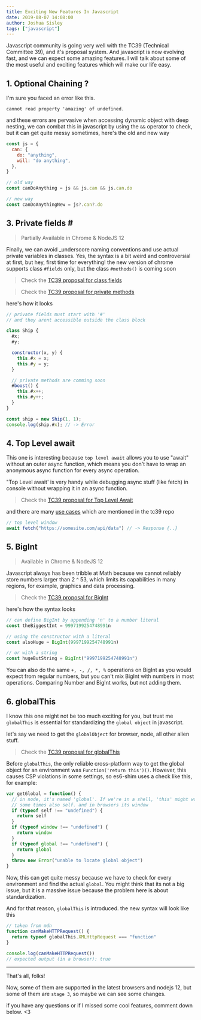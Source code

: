 ```yaml
---
title: Exciting New Features In Javascript
date: 2019-08-07 14:08:00
author: Joshua Sisley
tags: ["javascript"]
---
```


Javascript community is going very well with the TC39 (Technical Committee 39), and it's proposal system. And javascript is now evolving fast, and we can expect some amazing features. I will talk about some of the most useful and exciting features which will make our life easy.


## 1. Optional Chaining ?

I'm sure you faced an error like this.

`cannot read property 'amazing' of undefined.`

and these errors are pervasive when accessing dynamic object with deep nesting, we can combat this in javascript by using the `&&` operator to check, but it can get quite messy sometimes, here's the old and new way

```js
const js = {
  can: {
    do: "anything",
    will: "do anything",
  },
}

// old way
const canDoAnything = js && js.can && js.can.do

// new way
const canDoAnythingNew = js?.can?.do
```

## 3. Private fields _#_

> Partially Available in Chrome & NodeJS 12

Finally, we can avoid \_underscore naming conventions and use actual private variables in classes. Yes, the syntax is a bit weird and controversial at first, but hey, first time for everything! the new version of chrome supports class `#fields` only, but the class `#methods()` is coming soon

> Check the [TC39 proposal for class fields](https://github.com/tc39/proposal-class-fields)

> Check the [TC39 proposal for private methods](https://github.com/tc39/proposal-private-methods)

here's how it looks

```js
// private fields must start with '#'
// and they arent accessible outside the class block

class Ship {
  #x;
  #y;

  constructor(x, y) {
    this.#x = x;
    this.#y = y;
  }

  // private methods are comming soon
  #boost() {
    this.#x++;
    this.#y++;
  }
}

const ship = new Ship(1, 1);
console.log(ship.#x); // -> Error

```

## 4. Top Level await

This one is interesting because `top level await` allows you to use "await" without an outer async function, which means you don't have to wrap an anonymous async function for every async operation.

"Top Level await' is very handy while debugging async stuff (like fetch) in console without wrapping it in an async function.

> Check the [TC39 proposal for Top Level Await](https://github.com/tc39/proposal-top-level-await)

and there are many [use cases](https://github.com/tc39/proposal-top-level-await#use-cases) which are mentioned in the tc39 repo

```js
// top level window
await fetch("https://somesite.com/api/data") // -> Response {..}
```

## 5. BigInt

> Available in Chrome & NodeJS 12

Javascript always has been tribble at Math because we cannot reliably store numbers larger than 2 ^ 53, which limits its capabilities in many regions, for example, graphics and data processing. 

> Check the [TC39 proposal for BigInt](https://github.com/tc39/proposal-bigint)

here's how the syntax looks

```js
// can define BigInt by appending 'n' to a number literal
const theBiggestInt = 9997199254748991n

// using the constructor with a literal
const alsoHuge = BigInt(9997199254748991n)

// or with a string
const hugeButString = BigInt("9997199254748991n")
```

You can also do the same `+, -, /, *, %` operations on BigInt as you would expect from regular numbers, but you can't mix BigInt with numbers in most operations. Comparing Number and BigInt works, but not adding them.

## 6. globalThis

I know this one might not be too much exciting for you, but trust me `globalThis` is essential for standardizing the `global object` in javascript.

let's say we need to get the `globalObject` for browser, node, all other alien stuff.

> Check the [TC39 proposal for globalThis](https://github.com/tc39/proposal-global)

Before `globalThis`, the only reliable cross-platform way to get the global object for an environment was `Function('return this')()`. However, this causes CSP violations in some settings, so es6-shim uses a check like this, for example:

```js
var getGlobal = function() {
  // in node, it's named 'global'. If we're in a shell, 'this' might work.
  // some times also self. and in browsers its window
  if (typeof self !== "undefined") {
    return self
  }
  if (typeof window !== "undefined") {
    return window
  }
  if (typeof global !== "undefined") {
    return global
  }
  throw new Error("unable to locate global object")
}
```

Now, this can get quite messy because we have to check for every environment and find the actual `global`. You might think that its not a big issue, but it is a massive issue because the problem here is about standardization.

And for that reason, `globalThis` is introduced. the new syntax will look like this

```js
// taken from mdn
function canMakeHTTPRequest() {
  return typeof globalThis.XMLHttpRequest === "function"
}

console.log(canMakeHTTPRequest())
// expected output (in a browser): true
```

---

That's all, folks!

Now, some of them are supported in the latest browsers and nodejs 12, but some of them are `stage 3`, so maybe we can see some changes.

if you have any questions or if I missed some cool features, comment down below. <3
